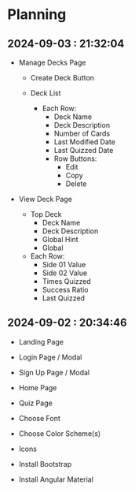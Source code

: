 # Planning

## 2024-09-03 : 21:32:04

- Manage Decks Page
  - Create Deck Button

  - Deck List
    - Each Row:
      - Deck Name
      - Deck Description
      - Number of Cards
      - Last Modified Date
      - Last Quizzed Date
      - Row Buttons:
        - Edit
        - Copy
        - Delete

- View Deck Page
  - Top Deck
    - Deck Name
    - Deck Description
    - Global Hint
    - Global 
  - Each Row:
    - Side 01 Value
    - Side 02 Value
    - Times Quizzed
    - Success Ratio
    - Last Quizzed

## 2024-09-02 : 20:34:46

- Landing Page
- Login Page / Modal
- Sign Up Page / Modal
- Home Page
- Quiz Page

- Choose Font
- Choose Color Scheme(s)
- Icons

- Install Bootstrap
- Install Angular Material
